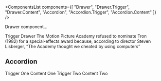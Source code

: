 <ComponentsList
  components={[
    "Drawer",
    "Drawer.Trigger",
    "Drawer.Content",
    "Accordion",
    "Accordion.Trigger",
    "Accordion.Content"
  ]}
/>

Drawer component...

<Drawer>
  <Drawer.Trigger>
    <Icon id="chevron" />
    Trigger Drawer
  </Drawer.Trigger>
  <Drawer.Content>
    The Motion Picture Academy refused to nominate Tron (1982) for a
    special-effects award because, according to director Steven Lisberger,
    “The Academy thought we cheated by using computers”
  </Drawer.Content>
</Drawer>

<h2>Accordion</h2>
<Accordion>
  <Accordion.Trigger activeId="one">Trigger One</Accordion.Trigger>
  <Accordion.Content activeId="one">Content One</Accordion.Content>
  <Accordion.Trigger activeId="two">Trigger Two</Accordion.Trigger>
  <Accordion.Content activeId="two">Content Two</Accordion.Content>
</Accordion>
